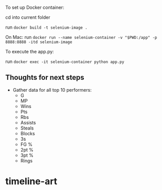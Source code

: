 To set up Docker container:

cd into current folder

run `docker build -t selenium-image .`

On Mac: run `docker run --name selenium-container -v "$PWD:/app" -p 8888:8888 -itd selenium-image`

To execute the app.py:

run `docker exec -it selenium-container python app.py`


## Thoughts for next steps

- Gather data for all top 10 performers: 
  - G
  - MP
  - Wins
  - Pts
  - Rbs
  - Assists
  - Steals
  - Blocks
  - 3s
  - FG %
  - 2pt %
  - 3pt %
  - Rings
# timeline-art
